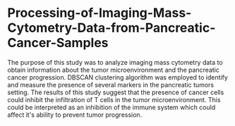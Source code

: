 # Processing-of-Imaging-Mass-Cytometry-Data-from-Pancreatic-Cancer-Samples
The purpose of this study was to analyze imaging mass cytometry data to obtain information about the tumor microenvironment and the pancreatic cancer progression. DBSCAN clustering algorithm was employed to identify and measure the presence of several markers in the pancreatic tumors setting. The results of this study suggest that the presence of cancer cells could inhibit the infiltration of T cells in the tumor microenvironment. This could be interpreted as an inhibition of the immune system which could affect it's ability to prevent tumor progression. 
